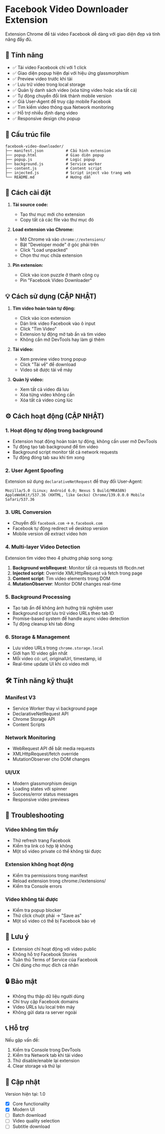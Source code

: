 # Facebook Video Downloader Extension

Extension Chrome để tải video Facebook dễ dàng với giao diện đẹp và tính năng đầy đủ.

## 🌟 Tính năng

- ✅ Tải video Facebook chỉ với 1 click
- ✅ Giao diện popup hiện đại với hiệu ứng glassmorphism  
- ✅ Preview video trước khi tải
- ✅ Lưu trữ video trong local storage
- ✅ Quản lý danh sách video (xóa từng video hoặc xóa tất cả)
- ✅ Tự động chuyển đổi link thành mobile version
- ✅ Giả User-Agent để truy cập mobile Facebook
- ✅ Tìm kiếm video thông qua Network monitoring
- ✅ Hỗ trợ nhiều định dạng video
- ✅ Responsive design cho popup

## 📁 Cấu trúc file

```
facebook-video-downloader/
├── manifest.json          # Cấu hình extension
├── popup.html             # Giao diện popup
├── popup.js               # Logic popup
├── background.js          # Service worker
├── content.js             # Content script
├── injected.js            # Script inject vào trang web
└── README.md              # Hướng dẫn
```

## 🚀 Cách cài đặt

1. **Tải source code:**
   - Tạo thư mục mới cho extension
   - Copy tất cả các file vào thư mục đó

2. **Load extension vào Chrome:**
   - Mở Chrome và vào `chrome://extensions/`
   - Bật "Developer mode" ở góc phải trên
   - Click "Load unpacked"
   - Chọn thư mục chứa extension

3. **Pin extension:**
   - Click vào icon puzzle ở thanh công cụ
   - Pin "Facebook Video Downloader"

## 💡 Cách sử dụng (CẬP NHẬT)

1. **Tìm video hoàn toàn tự động:**
   - Click vào icon extension
   - Dán link video Facebook vào ô input
   - Click "Tìm Video"
   - Extension tự động mở tab ẩn và tìm video
   - Không cần mở DevTools hay làm gì thêm

2. **Tải video:**
   - Xem preview video trong popup
   - Click "Tải về" để download
   - Video sẽ được tải về máy

3. **Quản lý video:**
   - Xem tất cả video đã lưu
   - Xóa từng video không cần
   - Xóa tất cả video cùng lúc

## ⚙️ Cách hoạt động (CẬP NHẬT)

### 1. Hoạt động tự động trong background
- Extension hoạt động hoàn toàn tự động, không cần user mở DevTools
- Tự động tạo tab background để tìm video
- Background script monitor tất cả network requests
- Tự động đóng tab sau khi tìm xong

### 2. User Agent Spoofing
Extension sử dụng `declarativeNetRequest` để thay đổi User-Agent:
```
Mozilla/5.0 (Linux; Android 6.0; Nexus 5 Build/MRA58N) AppleWebKit/537.36 (KHTML, like Gecko) Chrome/139.0.0.0 Mobile Safari/537.36
```

### 3. URL Conversion
- Chuyển đổi `facebook.com` → `m.facebook.com`
- Facebook tự động redirect về desktop version
- Mobile version dễ extract video hơn

### 4. Multi-layer Video Detection
Extension tìm video theo 4 phương pháp song song:
1. **Background webRequest**: Monitor tất cả requests tới fbcdn.net
2. **Injected script**: Override XMLHttpRequest và fetch trong page
3. **Content script**: Tìm video elements trong DOM
4. **MutationObserver**: Monitor DOM changes real-time

### 5. Background Processing
- Tạo tab ẩn để không ảnh hưởng trải nghiệm user
- Background script lưu trữ video URLs theo tab ID
- Promise-based system để handle async video detection
- Tự động cleanup khi tab đóng

### 6. Storage & Management
- Lưu video URLs trong `chrome.storage.local`
- Giới hạn 10 video gần nhất
- Mỗi video có: url, originalUrl, timestamp, id
- Real-time update UI khi có video mới

## 🛠️ Tính năng kỹ thuật

### Manifest V3
- Service Worker thay vì background page
- DeclarativeNetRequest API
- Chrome Storage API
- Content Scripts

### Network Monitoring
- WebRequest API để bắt media requests
- XMLHttpRequest/fetch override
- MutationObserver cho DOM changes

### UI/UX
- Modern glassmorphism design
- Loading states với spinner
- Success/error status messages
- Responsive video previews

## 🐛 Troubleshooting

### Video không tìm thấy
- Thử refresh trang Facebook
- Kiểm tra link có hợp lệ không
- Một số video private có thể không tải được

### Extension không hoạt động
- Kiểm tra permissions trong manifest
- Reload extension trong chrome://extensions/
- Kiểm tra Console errors

### Video không tải được
- Kiểm tra popup blocker
- Thử click chuột phải → "Save as"
- Một số video có thể bị Facebook bảo vệ

## 📝 Lưu ý

- Extension chỉ hoạt động với video public
- Không hỗ trợ Facebook Stories
- Tuân thủ Terms of Service của Facebook
- Chỉ dùng cho mục đích cá nhân

## 🔒 Bảo mật

- Không thu thập dữ liệu người dùng
- Chỉ truy cập Facebook domains
- Video URLs lưu local trên máy
- Không gửi data ra server ngoài

## 📞 Hỗ trợ

Nếu gặp vấn đề:
1. Kiểm tra Console trong DevTools
2. Kiểm tra Network tab khi tải video
3. Thử disable/enable lại extension
4. Clear storage và thử lại

## 🔄 Cập nhật

Version hiện tại: 1.0
- [x] Core functionality
- [x] Modern UI
- [ ] Batch download
- [ ] Video quality selection
- [ ] Subtitle download